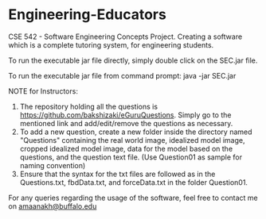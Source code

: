 # Engineering-Educators
CSE 542 - Software Engineering Concepts Project. Creating a software which is a complete tutoring system, for engineering students.

To run the executable jar file directly, simply double click on the SEC.jar file.

To run the executable jar file from command prompt: java -jar SEC.jar 

NOTE for Instructors: 
1. The repository holding all the questions is https://github.com/bakshizaki/eGuruQuestions. Simply go to the mentioned link and add/edit/remove the questions as necessary.
2. To add a new question, create a new folder inside the directory named "Questions" containing the real world image, idealized model image, cropped idealized model image, data for the model based on the questions, and the question text file. (Use Question01 as sample for naming convention)
3. Ensure that the syntax for the txt files are followed as in the Questions.txt, fbdData.txt, and forceData.txt in the folder Question01.

For any queries regarding the usage of the software, feel free to contact me on amaanakh@buffalo.edu

